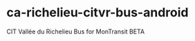 ca-richelieu-citvr-bus-android
==============================

CIT Vallée du Richelieu Bus for MonTransit BETA
